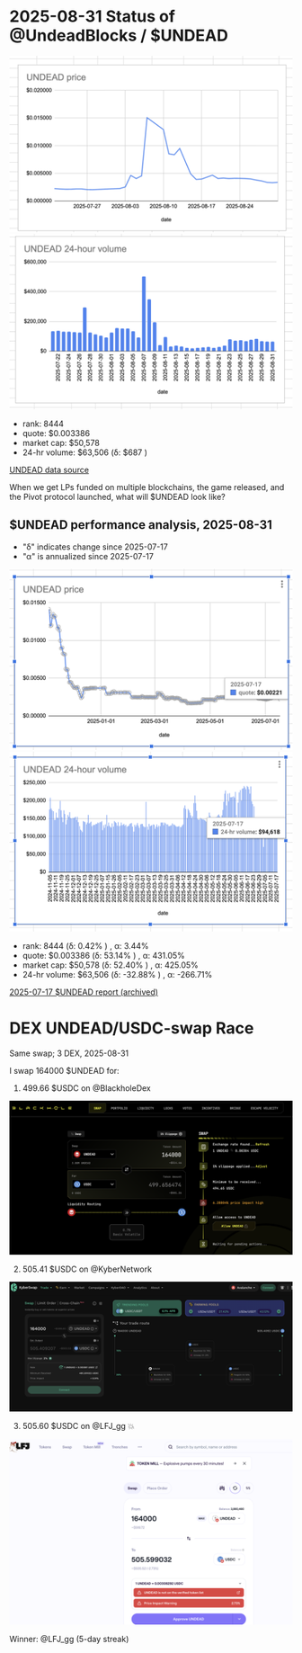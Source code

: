 # 2025-08-31 Status of @UndeadBlocks / $UNDEAD 

![$UNDEAD rank](imgs/01a-rank.png) 
![$UNDEAD quote](imgs/01b-quote.png) 
![$UNDEAD market captalization](imgs/01c-cap.png) 
![$UNDEAD 24-hour volume](imgs/01d-vol.png) 

* rank: 8444 
* quote: $0.003386 
* market cap: $50,578 
* 24-hr volume: $63,506 (δ: $687 ) 


[UNDEAD data source](https://www.coingecko.com/en/coins/undead-blocks) 



When we get LPs funded on multiple blockchains, the game released, and the Pivot protocol launched, what will $UNDEAD look like? 

## $UNDEAD performance analysis, 2025-08-31 

* "δ" indicates change since 2025-07-17 
* "α" is annualized since 2025-07-17 

![$UNDEAD rank](/blog/snapshot/imgs/01a-rank.png) 
![$UNDEAD quote](/blog/snapshot/imgs/01b-quote.png) 
![$UNDEAD market captalization](/blog/snapshot/imgs/01c-cap.png) 
![$UNDEAD 24-hour volume](/blog/snapshot/imgs/01d-vol.png) 

* rank: 8444 (δ: 0.42% ) , α: 3.44% 
* quote: $0.003386 (δ: 53.14% ) , α: 431.05% 
* market cap: $50,578 (δ: 52.40% ) , α: 425.05% 
* 24-hr volume: $63,506 (δ: -32.88% ) , α: -266.71% 

[2025-07-17 $UNDEAD report (archived)](https://github.com/pivoteur/biz/tree/main/blog/snapshot) 

# DEX UNDEAD/USDC-swap Race 

Same swap; 3 DEX, 2025-08-31 

I swap 164000 $UNDEAD for: 

1. 499.66 $USDC on @BlackholeDex 

![UNDEAD/USDC swap on Blackhole](imgs/02a-blackhole.png) 

2. 505.41 $USDC on @KyberNetwork 

![UNDEAD/USDC swap on Kyber](imgs/02b-kyber.png) 

3. 505.60 $USDC on @LFJ_gg 💥 

![UNDEAD/USDC swap on LFJ](imgs/02c-lfj.png) 

Winner: @LFJ_gg (5-day streak) 

